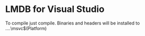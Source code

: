 # LMDB for Visual Studio

To compile just compile. Binaries and headers will be installed to ..\..\msvc\$(Platform)
